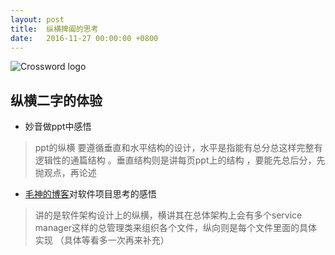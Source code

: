 ```yaml
---
layout: post
title:  纵横捭阖的思考
date:   2016-11-27 00:00:00 +0800
---
```



![Crossword logo](https://ericchuhong.com/assets/images/2017/01.jpg)


## 纵横二字的体验
-	妙音做ppt中感悟 

> ppt的纵横 要遵循垂直和水平结构的设计，水平是指能有总分总这样完整有逻辑性的通篇结构 。垂直结构则是讲每页ppt上的结构 ，要能先总后分，先抛观点，再论述

- [毛神的博客](http://xiangwangfeng.com/2014/05/24/iOS-App%E5%BC%80%E5%8F%91%E9%82%A3%E4%BA%9B%E4%BA%8B/)对软件项目思考的感悟

> 讲的是软件架构设计上的纵横，横讲其在总体架构上会有多个service manager这样的总管理类来组织各个文件，纵向则是每个文件里面的具体实现 （具体等看多一次再来补充）
